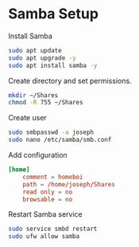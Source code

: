 # Samba Setup

Install Samba

```sh
sudo apt update
sudo apt upgrade -y
sudo apt install samba -y
```

Create directory and set permissions.

```sh
mkdir ~/Shares
chmod -R 755 ~/Shares
```

Create user

```sh
sudo smbpasswd -a joseph
sudo nano /etc/samba/smb.conf
```

Add configuration

```conf
[home]
    comment = homeboi
    path = /home/joseph/Shares
    read only = no
    browsable = no
```

Restart Samba service

```sh
sudo service smbd restart
sudo ufw allow samba
```
